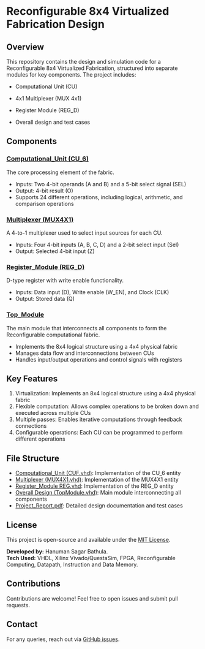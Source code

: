 # Reconfigurable 8x4 Virtualized Fabrication Design
## Overview

This repository contains the design and simulation code for a Reconfigurable 8x4 Virtualized Fabrication, structured into separate modules for key components. The project includes:

- Computational Unit (CU)

- 4x1 Multiplexer (MUX 4x1)

- Register Module (REG_D)

- Overall design and test cases

## Components

### [Computational_Unit (CU_6)](https://github.com/HanumanSagarBathula7392/Reconfigurable_8x4_Virtualized_Fabrication_Design/tree/master/Computational_Unit)

The core processing element of the fabric.

- Inputs: Two 4-bit operands (A and B) and a 5-bit select signal (SEL)
- Output: 4-bit result (O)
- Supports 24 different operations, including logical, arithmetic, and comparison operations

### [Multiplexer (MUX4X1)](https://github.com/HanumanSagarBathula7392/Reconfigurable_8x4_Virtualized_Fabrication_Design/tree/master/Multiplexer_(MUX))

A 4-to-1 multiplexer used to select input sources for each CU.

- Inputs: Four 4-bit inputs (A, B, C, D) and a 2-bit select input (Sel)
- Output: Selected 4-bit input (Z)

### [Register_Module (REG_D)](https://github.com/HanumanSagarBathula7392/Reconfigurable_8x4_Virtualized_Fabrication_Design/tree/master/Register_Module)

D-type register with write enable functionality.

- Inputs: Data input (D), Write enable (W_EN), and Clock (CLK)
- Output: Stored data (Q)

### [Top_Module](https://github.com/HanumanSagarBathula7392/Reconfigurable_8x4_Virtualized_Fabrication_Design/tree/master/Top_Module)

The main module that interconnects all components to form the Reconfigurable computational fabric.

- Implements the 8x4 logical structure using a 4x4 physical fabric
- Manages data flow and interconnections between CUs
- Handles input/output operations and control signals with registers

## Key Features

1. Virtualization: Implements an 8x4 logical structure using a 4x4 physical fabric
2. Flexible computation: Allows complex operations to be broken down and executed across multiple CUs
3. Multiple passes: Enables iterative computations through feedback connections
4. Configurable operations: Each CU can be programmed to perform different operations


## File Structure

- [Computational_Unit (CUF.vhd)](https://github.com/HanumanSagarBathula7392/Reconfigurable_8x4_Virtualized_Fabrication_Design/blob/master/Computational_Unit/CUF.vhd): Implementation of the CU_6 entity
- [Multiplexer (MUX4X1.vhd)](https://github.com/HanumanSagarBathula7392/Reconfigurable_8x4_Virtualized_Fabrication_Design/blob/master/Multiplexer_(MUX)/MUX4X1.vhd): Implementation of the MUX4X1 entity
- [Register_Module REG.vhd](https://github.com/HanumanSagarBathula7392/Reconfigurable_8x4_Virtualized_Fabrication_Design/blob/master/Register_Module/REG.vhd): Implementation of the REG_D entity
- [Overall Design (TopModule.vhd)](https://github.com/HanumanSagarBathula7392/Reconfigurable_8x4_Virtualized_Fabrication_Design/blob/master/Top_Module/TopModule.vhd): Main module interconnecting all components
- [Project_Report.pdf](https://github.com/HanumanSagarBathula7392/Reconfigurable_8x4_Virtualized_Fabrication_Design/blob/master/Project_Report.pdf): Detailed design documentation and test cases

## License
This project is open-source and available under the [MIT License](https://github.com/HanumanSagarBathula7392/HanumanSagarBathula7392/blob/main/LICENSE).

**Developed by:** Hanuman Sagar Bathula. <br>
**Tech Used:** VHDL, Xilinx Vivado/QuestaSim, FPGA, Reconfigurable Computing, Datapath, Instruction and Data Memory.

## Contributions
Contributions are welcome! Feel free to open issues and submit pull requests.

## Contact
For any queries, reach out via [GitHub issues](https://github.com/HanumanSagarBathula7392/Reconfigurable_8x4_Virtualized_Fabrication_Design/issues).

